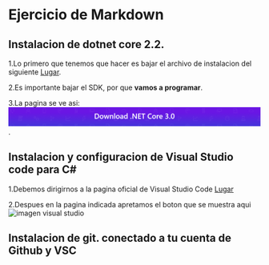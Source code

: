 
# Ejercicio de Markdown


## Instalacion  de dotnet core 2.2.

1.Lo primero que tenemos que hacer es bajar el archivo de instalacion del siguiente 
[Lugar](https://dotnet.microsoft.com/download/dotnet-core/3.0).

2.Es importante bajar el SDK, por que **vamos a programar**.

3.La pagina se ve asi:
![imagen dotnet 3.0](https://github.com/Sebashhdez13/POO-2020/blob/master/Setup/img/dotnet%203.0.PNG).

## Instalacion y configuracion de Visual Studio code para C#
1.Debemos dirigirnos a la pagina oficial de Visual Studio Code [Lugar](https://code.visualstudio.com/)

2.Despues en la pagina indicada apretamos el boton que se muestra aqui ![imagen visual studio]()

## Instalacion de git. conectado a tu cuenta de Github y VSC
